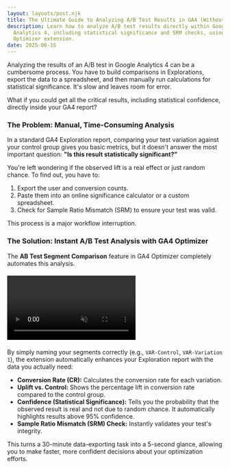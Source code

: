 ```yaml
---
layout: layouts/post.njk
title: The Ultimate Guide to Analyzing A/B Test Results in GA4 (Without Spreadsheets)
description: Learn how to analyze A/B test results directly within Google
  Analytics 4, including statistical significance and SRM checks, using the GA4
  Optimizer extension.
date: 2025-06-15
---
```

Analyzing the results of an A/B test in Google Analytics 4 can be a cumbersome process. You have to build comparisons in Explorations, export the data to a spreadsheet, and then manually run calculations for statistical significance. It's slow and leaves room for error.

What if you could get all the critical results, including statistical confidence, directly inside your GA4 report?

### The Problem: Manual, Time-Consuming Analysis

In a standard GA4 Exploration report, comparing your test variation against your control group gives you basic metrics, but it doesn't answer the most important question: **"Is this result statistically significant?"**

You're left wondering if the observed lift is a real effect or just random chance. To find out, you have to:

1. Export the user and conversion counts.
2. Paste them into an online significance calculator or a custom spreadsheet.
3. Check for Sample Ratio Mismatch (SRM) to ensure your test was valid.

This process is a major workflow interruption.

### The Solution: Instant A/B Test Analysis with GA4 Optimizer

The **AB Test Segment Comparison** feature in GA4 Optimizer completely automates this analysis.

<!-- THIS IS THE NEW VIDEO BLOCK -->

<div class="feature-video-container" data-video-name="ABTestCompare" style="max-width: 700px; margin: 20px auto;">
    <video autoplay loop muted playsinline>
        <source src="/mp4/ab_test_compare.mp4" type="video/mp4">
    </video>
    <div class="play-icon-overlay"></div>
</div>

By simply naming your segments correctly (e.g., `VAR-Control`, `VAR-Variation 1`), the extension automatically enhances your Exploration report with the data you actually need:

* **Conversion Rate (CR):** Calculates the conversion rate for each variation.
* **Uplift vs. Control:** Shows the percentage lift in conversion rate compared to the control group.
* **Confidence (Statistical Significance):** Tells you the probability that the observed result is real and not due to random chance. It automatically highlights results above 95% confidence.
* **Sample Ratio Mismatch (SRM) Check:** Instantly validates your test's integrity.

This turns a 30-minute data-exporting task into a 5-second glance, allowing you to make faster, more confident decisions about your optimization efforts.
